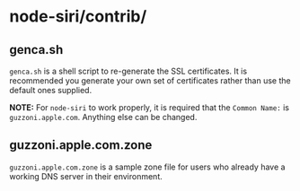 node-siri/contrib/
==================

## genca.sh

`genca.sh` is a shell script to re-generate the SSL certificates. It is
recommended you generate your own set of certificates rather than use
the default ones supplied.

**NOTE:** For `node-siri` to work properly, it is required that the
`Common Name:` is `guzzoni.apple.com`.  Anything else can be changed.

## guzzoni.apple.com.zone

`guzzoni.apple.com.zone` is a sample zone file for users who already
have a working DNS server in their environment.
